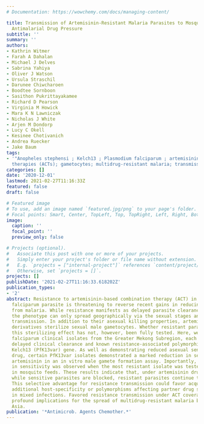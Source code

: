 ```yaml
---
# Documentation: https://wowchemy.com/docs/managing-content/

title: Transmission of Artemisinin-Resistant Malaria Parasites to Mosquitoes under
  Antimalarial Drug Pressure
subtitle: ''
summary: ''
authors:
- Kathrin Witmer
- Farah A Dahalan
- Michael J Delves
- Sabrina Yahiya
- Oliver J Watson
- Ursula Straschil
- Darunee Chiwcharoen
- Boodtee Sornboon
- Sasithon Pukrittayakamee
- Richard D Pearson
- Virginia M Howick
- Mara K N Lawniczak
- Nicholas J White
- Arjen M Dondorp
- Lucy C Okell
- Kesinee Chotivanich
- Andrea Ruecker
- Jake Baum
tags:
- '"Anopheles stephensi ; Kelch13 ; Plasmodium falciparum ; artemisinin combination
  therapies (ACTs); gametocytes; multidrug-resistant malaria; transmission blocking"'
categories: []
date: '2020-12-01'
lastmod: 2021-02-27T11:16:33Z
featured: false
draft: false

# Featured image
# To use, add an image named `featured.jpg/png` to your page's folder.
# Focal points: Smart, Center, TopLeft, Top, TopRight, Left, Right, BottomLeft, Bottom, BottomRight.
image:
  caption: ''
  focal_point: ''
  preview_only: false

# Projects (optional).
#   Associate this post with one or more of your projects.
#   Simply enter your project's folder or file name without extension.
#   E.g. `projects = ["internal-project"]` references `content/project/deep-learning/index.md`.
#   Otherwise, set `projects = []`.
projects: []
publishDate: '2021-02-27T11:16:33.618202Z'
publication_types:
- '2'
abstract: Resistance to artemisinin-based combination therapy (ACT) in the Plasmodium
  falciparum parasite is threatening to reverse recent gains in reducing global deaths
  from malaria. While resistance manifests as delayed parasite clearance in patients,
  the phenotype can only spread geographically via the sexual stages and mosquito
  transmission. In addition to their asexual killing properties, artemisinin and its
  derivatives sterilize sexual male gametocytes. Whether resistant parasites overcome
  this sterilizing effect has not, however, been fully tested. Here, we analyzed P.
  falciparum clinical isolates from the Greater Mekong Subregion, each demonstrating
  delayed clinical clearance and known resistance-associated polymorphisms in the
  Kelch13 (PfK13var) gene. As well as demonstrating reduced asexual sensitivity to
  drug, certain PfK13var isolates demonstrated a marked reduction in sensitivity to
  artemisinin in an in vitro male gamete formation assay. Importantly, this same reduction
  in sensitivity was observed when the most resistant isolate was tested directly
  in mosquito feeds. These results indicate that, under artemisinin drug pressure,
  while sensitive parasites are blocked, resistant parasites continue transmission.
  This selective advantage for resistance transmission could favor acquisition of
  additional host-specificity or polymorphisms affecting partner drug sensitivity
  in mixed infections. Favored resistance transmission under ACT coverage could have
  profound implications for the spread of multidrug-resistant malaria beyond Southeast
  Asia.
publication: '*Antimicrob. Agents Chemother.*'
---
```

